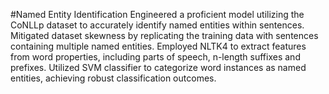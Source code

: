 #Named Entity Identification
Engineered a proficient model utilizing the CoNLLp dataset to accurately identify named entities within sentences.	Mitigated dataset skewness by replicating the training data with sentences containing multiple named entities.	Employed NLTK4 to extract features from word properties, including parts of speech, n-length suffixes and prefixes. Utilized SVM classifier to categorize word instances as named entities, achieving robust classification outcomes.
